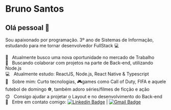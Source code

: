 # Bruno Santos

## Olá pessoal 👋
Sou apaixonado por programação.
3º ano de Sistemas de Informação, estudando para me tornar desenvolvedor FullStack :computer:

 :dart:  &nbsp; Atualmente busco uma nova oportunidade no mercado de Trabalho
 <br/> :purple_heart: &nbsp; Buscando colaborar com projetos na parte de Back-end, utilizando Node.js
 <br/> :computer: &nbsp; Atualmente estudo: ReactJS, Node.js, React Native & Typescript
 <br/> 💬  &nbsp; Sobre mim: Curto tecnologias, :video_game:games como Call of Duty, FIFA e aquele futebol de domingo :soccer:, também adoro séries/filmes de ficção e ação
 <br/> :blush: &nbsp; Consigo ajudar a projetar o Layout e no desenvolvimento do Back-end
 <br/> :email: &nbsp; Entre em contato comigo: [![Linkedin Badge](https://img.shields.io/badge/-BrunoSantos-blue?style=flat-square&logo=Linkedin&logoColor=white&link=https:https://www.linkedin.com/in/bruno-henrique-pereira-dos-santos-880561163/)](https://www.linkedin.com/in/bruno-henrique-pereira-dos-santos-880561163/) 
| 
[![Gmail Badge](https://img.shields.io/badge/-brunohqsantos@gmail.com-c14438?style=flat-square&logo=Gmail&logoColor=white&link=mailto:brunohqsantos@gmail.com)](mailto:brunohqsantos@gmail.com)
